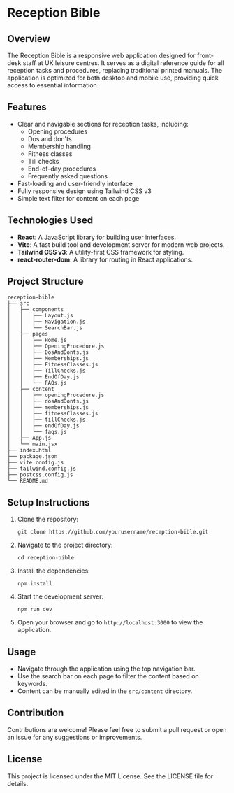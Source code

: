 # Reception Bible

## Overview
The Reception Bible is a responsive web application designed for front-desk staff at UK leisure centres. It serves as a digital reference guide for all reception tasks and procedures, replacing traditional printed manuals. The application is optimized for both desktop and mobile use, providing quick access to essential information.

## Features
- Clear and navigable sections for reception tasks, including:
  - Opening procedures
  - Dos and don'ts
  - Membership handling
  - Fitness classes
  - Till checks
  - End-of-day procedures
  - Frequently asked questions
- Fast-loading and user-friendly interface
- Fully responsive design using Tailwind CSS v3
- Simple text filter for content on each page

## Technologies Used
- **React**: A JavaScript library for building user interfaces.
- **Vite**: A fast build tool and development server for modern web projects.
- **Tailwind CSS v3**: A utility-first CSS framework for styling.
- **react-router-dom**: A library for routing in React applications.

## Project Structure
```
reception-bible
├── src
│   ├── components
│   │   ├── Layout.js
│   │   ├── Navigation.js
│   │   └── SearchBar.js
│   ├── pages
│   │   ├── Home.js
│   │   ├── OpeningProcedure.js
│   │   ├── DosAndDonts.js
│   │   ├── Memberships.js
│   │   ├── FitnessClasses.js
│   │   ├── TillChecks.js
│   │   ├── EndOfDay.js
│   │   └── FAQs.js
│   ├── content
│   │   ├── openingProcedure.js
│   │   ├── dosAndDonts.js
│   │   ├── memberships.js
│   │   ├── fitnessClasses.js
│   │   ├── tillChecks.js
│   │   ├── endOfDay.js
│   │   └── faqs.js
│   ├── App.js
│   └── main.jsx
├── index.html
├── package.json
├── vite.config.js
├── tailwind.config.js
├── postcss.config.js
└── README.md
```

## Setup Instructions
1. Clone the repository:
   ```
   git clone https://github.com/yourusername/reception-bible.git
   ```
2. Navigate to the project directory:
   ```
   cd reception-bible
   ```
3. Install the dependencies:
   ```
   npm install
   ```
4. Start the development server:
   ```
   npm run dev
   ```
5. Open your browser and go to `http://localhost:3000` to view the application.

## Usage
- Navigate through the application using the top navigation bar.
- Use the search bar on each page to filter the content based on keywords.
- Content can be manually edited in the `src/content` directory.

## Contribution
Contributions are welcome! Please feel free to submit a pull request or open an issue for any suggestions or improvements.

## License
This project is licensed under the MIT License. See the LICENSE file for details.